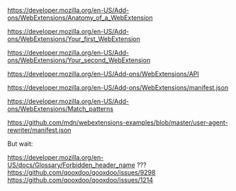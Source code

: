 https://developer.mozilla.org/en-US/Add-ons/WebExtensions/Anatomy_of_a_WebExtension

https://developer.mozilla.org/en-US/Add-ons/WebExtensions/Your_first_WebExtension

https://developer.mozilla.org/en-US/Add-ons/WebExtensions/Your_second_WebExtension

https://developer.mozilla.org/en-US/Add-ons/WebExtensions/API

https://developer.mozilla.org/en-US/Add-ons/WebExtensions/manifest.json

https://developer.mozilla.org/en-US/Add-ons/WebExtensions/Match_patterns

https://github.com/mdn/webextensions-examples/blob/master/user-agent-rewriter/manifest.json

But wait: 

  https://developer.mozilla.org/en-US/docs/Glossary/Forbidden_header_name ???
  https://github.com/qooxdoo/qooxdoo/issues/9298
  https://github.com/qooxdoo/qooxdoo/issues/1214
